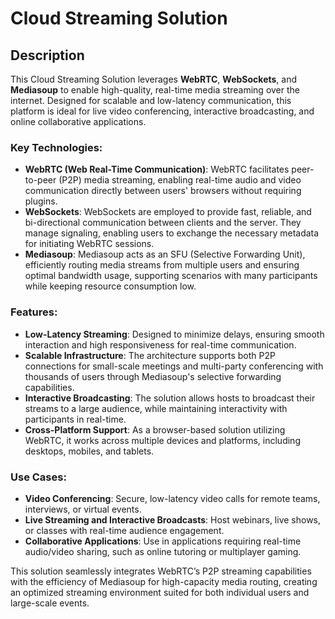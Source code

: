 # Cloud Streaming Solution

## Description
This Cloud Streaming Solution leverages **WebRTC**, **WebSockets**, and **Mediasoup** to enable high-quality, real-time media streaming over the internet. Designed for scalable and low-latency communication, this platform is ideal for live video conferencing, interactive broadcasting, and online collaborative applications.

### Key Technologies:
- **WebRTC (Web Real-Time Communication)**: WebRTC facilitates peer-to-peer (P2P) media streaming, enabling real-time audio and video communication directly between users' browsers without requiring plugins.
- **WebSockets**: WebSockets are employed to provide fast, reliable, and bi-directional communication between clients and the server. They manage signaling, enabling users to exchange the necessary metadata for initiating WebRTC sessions.
- **Mediasoup**: Mediasoup acts as an SFU (Selective Forwarding Unit), efficiently routing media streams from multiple users and ensuring optimal bandwidth usage, supporting scenarios with many participants while keeping resource consumption low.

### Features:
- **Low-Latency Streaming**: Designed to minimize delays, ensuring smooth interaction and high responsiveness for real-time communication.
- **Scalable Infrastructure**: The architecture supports both P2P connections for small-scale meetings and multi-party conferencing with thousands of users through Mediasoup's selective forwarding capabilities.
- **Interactive Broadcasting**: The solution allows hosts to broadcast their streams to a large audience, while maintaining interactivity with participants in real-time.
- **Cross-Platform Support**: As a browser-based solution utilizing WebRTC, it works across multiple devices and platforms, including desktops, mobiles, and tablets.

### Use Cases:
- **Video Conferencing**: Secure, low-latency video calls for remote teams, interviews, or virtual events.
- **Live Streaming and Interactive Broadcasts**: Host webinars, live shows, or classes with real-time audience engagement.
- **Collaborative Applications**: Use in applications requiring real-time audio/video sharing, such as online tutoring or multiplayer gaming.

This solution seamlessly integrates WebRTC’s P2P streaming capabilities with the efficiency of Mediasoup for high-capacity media routing, creating an optimized streaming environment suited for both individual users and large-scale events.